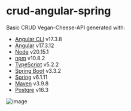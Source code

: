 # crud-angular-spring

Basic CRUD Vegan-Cheese-API generated with: 
-  [Angular CLI](https://github.com/angular/angular-cli) v17.3.8
-  [Angular](https://github.com/angular/angular) v17.3.12
-  [Node](https://nodejs.org/pt) v20.15.1
-  [npm](https://www.npmjs.com/package/npm/v/10.8.2) v10.8.2
-  [TypeScript](https://www.typescriptlang.org/) v5.2.2
-  [Spring Boot](https://github.com/spring-projects/spring-boot) v3.3.2
-  [Spring](https://docs.spring.io/spring-framework/reference/overview.html) v6.1.11
-  [Maven](https://maven.apache.org/users/index.html) v3.9.8
-  [Postgre](https://www.postgresql.org/) v16.3

![image](https://github.com/user-attachments/assets/f36e36ae-787a-44ab-a960-3375c2716b65)
